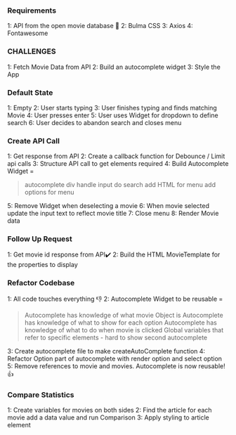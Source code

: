 ### Requirements

1: API from the open movie database 🎥
2: Bulma CSS
3: Axios
4: Fontawesome

### CHALLENGES

1: Fetch Movie Data from API
2: Build an autocomplete widget
3: Style the App

### Default State

1: Empty
2: User starts typing
3: User finishes typing and finds matching Movie
4: User presses enter
5: User uses Widget for dropdown to define search
6: User decides to abandon search and closes menu

### Create API Call

1: Get response from API
2: Create a callback function for Debounce / Limit api calls
3: Structure API call to get elements required
4: Build Autocomplete Widget =

> autocomplete div
> handle input
> do search
> add HTML for menu
> add options for menu

5: Remove Widget when deselecting a movie
6: When movie selected update the input text to reflect movie title
7: Close menu
8: Render Movie data

### Follow Up Request

1: Get movie id response from API:heavy_check_mark:
2: Build the HTML MovieTemplate for the properties to display

### Refactor Codebase

1: All code touches everything 👎
2: Autocomplete Widget to be reusable =

> Autocomplete has knowledge of what movie Object is
> Autocomplete has knowledge of what to show for each option
> Autocomplete has knowledge of what to do when movie is clicked
> Global variables that refer to specific elements - hard to show second autocomplete

3: Create autocomplete file to make createAutoComplete function
4: Refactor Option part of autocomplete with render option and select option
5: Remove references to movie and movies. Autocomplete is now reusable! 👍

### Compare Statistics

1: Create variables for movies on both sides
2: Find the article for each movie add a data value and run Comparison
3: Apply styling to article element
